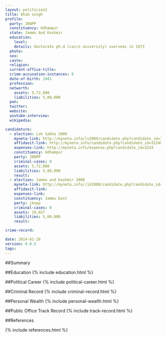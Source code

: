 ```yaml
---
layout: politician2
title: bhim singh
profile: 
  party: JKNPP
  constituency: Udhampur
  state: Jammu And Kashmir
  education: 
    level: 
    details: doctorate ph.d (cairo university) overseas in 1973
  photo: 
  sex: 
  caste: 
  religion: 
  current-office-title: 
  crime-accusation-instances: 0
  date-of-birth: 1941
  profession: 
  networth: 
    assets: 5,72,880
    liabilities: 5,00,000
  pan: 
  twitter: 
  website: 
  youtube-interview: 
  wikipedia: 

candidature: 
  - election: Lok Sabha 2009
    myneta-link: http://myneta.info/ls2009/candidate.php?candidate_id=3224
    affidavit-link: http://myneta.info/candidate.php?candidate_id=3224&scan=original
    expenses-link: http://myneta.info/expense.php?candidate_id=3224
    constituency: Udhampur 
    party: JKNPP
    criminal-cases: 0
    assets: 5,72,880
    liabilities: 5,00,000
    result:  
  - election: Jammu and Kashmir 2008
    myneta-link: http://myneta.info//jk2008/candidate.php?candidate_id=1096
    affidavit-link: 
    expenses-link: 
    constituency: Jammu East 
    party: jknpp
    criminal-cases: 0
    assets: 19,027
    liabilities: 5,00,000
    result:  

crime-record: 

date: 2014-01-28
version: 0.0.5
tags: 
---
```

##Summary


##Education
{% include education.html %}


##Political Career
{% include political-career.html %}


##Criminal Record
{% include criminal-record.html %}


##Personal Wealth
{% include personal-wealth.html %}


##Public Office Track Record
{% include track-record.html %}


##References


{% include references.html %}
